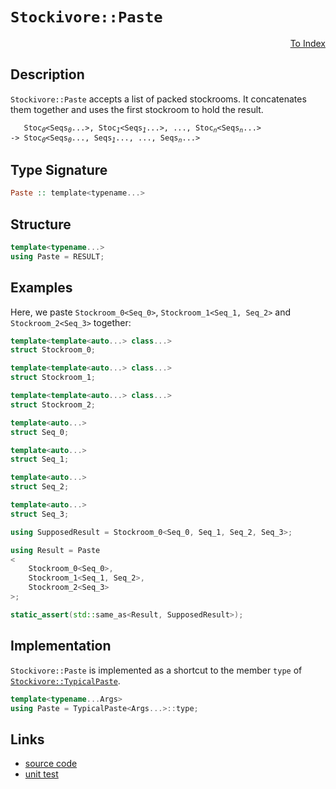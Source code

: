 <!-- Copyright 2024 Feng Mofan
SPDX-License-Identifier: Apache-2.0 -->

# `Stockivore::Paste`

<p style='text-align: right;'><a href="../../../facilities/metafunctions.md#stockivore-paste">To Index</a></p>

## Description

`Stockivore::Paste` accepts a list of packed stockrooms.
It concatenates them together and uses the first stockroom to hold the result.

<pre><code>   Stoc<sub><i>0</i></sub>&lt;Seqs<sub><i>0</i></sub>...&gt;, Stoc<sub><i>1</i></sub>&lt;Seqs<sub><i>1</i></sub>...&gt;, ..., Stoc<sub><i>n</i></sub>&lt;Seqs<sub><i>n</i></sub>...&gt;
-> Stoc<sub><i>0</i></sub>&lt;Seqs<sub><i>0</i></sub>..., Seqs<sub><i>1</i></sub>..., ..., Seqs<sub><i>n</i></sub>...></code></pre>

## Type Signature

```Haskell
Paste :: template<typename...>
```

## Structure

```C++
template<typename...>
using Paste = RESULT;
```

## Examples

Here, we paste `Stockroom_0<Seq_0>`,  `Stockroom_1<Seq_1, Seq_2>` and `Stockroom_2<Seq_3>` together:

```C++
template<template<auto...> class...>
struct Stockroom_0;

template<template<auto...> class...>
struct Stockroom_1;

template<template<auto...> class...>
struct Stockroom_2;

template<auto...>
struct Seq_0;

template<auto...>
struct Seq_1;

template<auto...>
struct Seq_2;

template<auto...>
struct Seq_3;

using SupposedResult = Stockroom_0<Seq_0, Seq_1, Seq_2, Seq_3>;

using Result = Paste
<
    Stockroom_0<Seq_0>, 
    Stockroom_1<Seq_1, Seq_2>,
    Stockroom_2<Seq_3>
>;

static_assert(std::same_as<Result, SupposedResult>);
```

## Implementation

`Stockivore::Paste` is implemented as a shortcut to the member `type` of [`Stockivore::TypicalPaste`](./typical_paste.doc.md).

```C++
template<typename...Args>
using Paste = TypicalPaste<Args...>::type;
```

## Links

- [source code](../../../../conceptrodon/stockivore/paste.hpp)
- [unit test](../../../../tests/unit/metafunctions/stockivore/paste.test.hpp)
